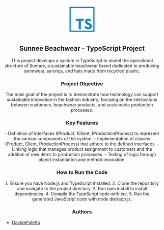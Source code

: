 <p align="center">
  <a href="https://github.com/davidepoletto/TypeScript-project">
    <img src="typescript-def.png" width="100px">
  </a>
</p>

<h2 align="center">Sunnee Beachwear - TypeScript Project</h2>
<p align="center">This project develops a system in TypeScript to model the operational structure of Sunnee, a sustainable beachwear brand dedicated to producing swimwear, sarongs, and hats made from recycled plastic.</p>

<h3 align="center">Project Objective</h3>
<p align="center">The main goal of the project is to demonstrate how technology can support sustainable innovation in the fashion industry, focusing on the interactions between customers, beachwear products, and sustainable production processes.</p>

<h3 align="center">Key Features</h3>
<p align="center">
- Definition of interfaces (IProduct, IClient, IProductionProcess) to represent the various components of the system.
- Implementation of classes (Product, Client, ProductionProcess) that adhere to the defined interfaces.
- Linking logic that manages product assignment to customers and the addition of new items to production processes.
- Testing of logic through object instantiation and method invocation.
</p>
<h3 align="center">How to Run the Code</h3>
<p align="center">
1. Ensure you have Node.js and TypeScript installed.
2. Clone the repository and navigate to the project directory.
3. Run npm install to install dependencies.
4. Compile the TypeScript code with tsc.
5. Run the generated JavaScript code with node dist/app.js.
</p>
<h3 align="center">Authors</h3>

- [DavidePoletto](https://github.com/DavidePoletto)

